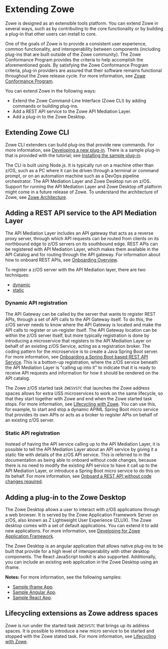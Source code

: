 # Extending Zowe

Zowe is designed as an extensible tools platform. You can extend Zowe in several ways, such as by contributing to the core functionality or by building a plug-in that other users can install to core.

One of the goals of Zowe is to provide a consistent user experience, common functionality, and interoperability between components (including plug-ins that are built outside of the Zowe community). The Zowe Conformance Program provides the criteria to help accomplish the aforementioned goals. By satisfying the Zowe Conformance Program criteria, plug-in providers are assured that their software remains functional throughout the Zowe release cycle. For more information, see [Zowe Conformance Program](zowe-conformance-program.md).

You can extend Zowe in the following ways:

- Extend the Zowe Command-Line Interface (Zowe CLI) by adding commands or building plug-ins.
- Add a REST API service to the Zowe API Mediation Layer.
- Add a plug-in to the Zowe Desktop.

## Extending Zowe CLI

Zowe CLI extenders can build plug-ins that provide new commands. For more information, see [Developing a new plug-in](extend-cli/cli-developing-a-plugin.md). There is a sample plug-in that is provided with the tutorial; see [Installing the sample plug-in](extend-cli/cli-installing-sample-plugin.md).

The CLI is built using Node.js. It is typically run on a machine other than z/OS, such as a PC where it can be driven through a terminal or command prompt, or on an automation machine such as a DevOps pipeline orchestrator. The API Mediation Layer and Zowe Desktop run on z/OS. Support for running the API Mediation Layer and Zowe Desktop off platform might come in a future release of Zowe. To understand the architecture of Zowe, see [Zowe Architecture](../getting-started/zowe-architecture.md).

## Adding a REST API service to the API Mediation Layer

The API Mediation Layer includes an API gateway that acts as a reverse proxy server, through which API requests can be routed from clients on its northbound edge to z/OS servers on its southbound edge. REST APIs can be registered with API Mediation Layer, which makes them available in the API Catalog and for routing through the API gateway. For information about how to onboard REST APIs, see [Onboarding Overview](extend-apiml/onboard-overview.md).

To register a z/OS server with the API Mediation layer, there are two techniques:
- [dynamic](#dynamic-api-registration)
- [static](#static-api-registration)

### Dynamic API registration

The API Gateway can be called by the server that wants to register REST APIs, through a set of API calls to the API Gateway itself. To do this, the z/OS server needs to know where the API Gateway is located and make the API calls to register or un-register itself. The API Gateway location can be within the z/OS server itself, but more typically registration is done by introducing a microservice that registers to the API Mediation Layer on behalf of an existing z/OS Service, acting as a registration broker. The coding pattern for the microservice is to create a Java Spring Boot server. For more information, see [Onboarding a Spring Boot based REST API Service](extend-apiml/onboard-spring-boot-enabler.md). This is a bottom-up registration, where the z/OS service beneath the API Mediation Layer is "calling up into it" to indicate that it is ready to receive API requests and information for how it should be rendered on the API catalog.

The Zowe z/OS started task `ZWESVSTC` that launches the Zowe address spaces allows for extra USS microservices to work on the same lifecycle, so that they start together with Zowe and end when the Zowe started task stops. For more information, see [Lifecycling with Zowe](lifecycling-with-zwesvstc.md). You can use this, for example, to start and stop a dynamic APIML Spring Boot micro service that provides its own APIs or acts as a broker to register APIs on behalf of an existing z/OS server.

### Static API registration

Instead of having the API service calling up to the API Mediation Layer, it is possible to tell the API Mediation Layer about an API service by giving it a static file with details of the z/OS API service.  This is referred to in the documentation as being able to onboard without code changes, because there is no need to modify the existing API service to have it call up to the API Mediation Layer, or introduce a Spring Boot micro service to do this on its behalf. For more information, see [Onboard a REST API without code changes required](extend-apiml/onboard-static-definition.md).

## Adding a plug-in to the Zowe Desktop

The Zowe Desktop allows a user to interact with z/OS applications through a web browser. It is served by the Zowe Application Framework Server on z/OS, also known as Z Lightweight User Experience (ZLUX).  The Zowe desktop comes with a set of default applications. You can extend it to add new applications. For more information, see [Developing for Zowe Application Framework](extend-desktop/mvd-extendingzlux.md).

The Zowe Desktop is an angular application that allows native plug-ins to be built that provide for a high level of interoperability with other desktop components.  The React JavaScript toolkit is also supported. Additionally, you can include an existing web application in the Zowe Desktop using an iframe.

**Notes:**  For more information, see the following samples:

- [Sample iframe App](extend-desktop/mvd-extendingzlux.md#sample-iframe-app).
- [Sample Angular App](extend-desktop/mvd-extendingzlux.md#sample-angular-app).
- [Sample React App](extend-desktop/mvd-extendingzlux.md#sample-react-app).

## Lifecycling extensions as Zowe address spaces

Zowe is run under the started task `ZWESVSTC` that brings up its address spaces.  It is possible to introduce a new micro service to be started and stopped with the Zowe stated task. For more information, see [Lifecycling with Zowe](lifecycling-with-zwesvstc.md).

